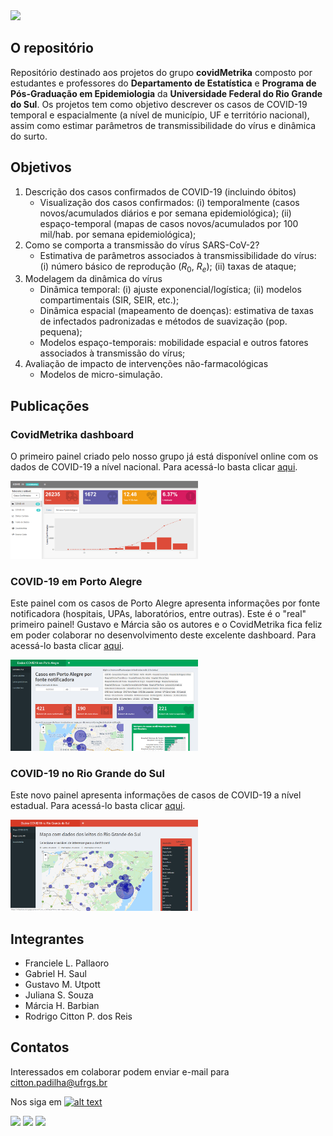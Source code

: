 <!-- links to social media icons -->
<!-- no need to change these -->

<!-- icons with padding -->

[1.1]: http://i.imgur.com/tXSoThF.png (twitter icon with padding)

<!-- links to your social media accounts -->
<!-- update these accordingly -->

[1]: http://www.twitter.com/CMetrika

<img src="../flp/images/logoCM.png" width="300">

## O repositório

Repositório destinado aos projetos do grupo __covidMetrika__ composto por estudantes e professores do __Departamento de Estatística__ e __Programa de Pós-Graduação em Epidemiologia__ da __Universidade Federal do Rio Grande do Sul__. Os projetos tem como objetivo descrever os casos de COVID-19 temporal e espacialmente (a nível de município, UF e território nacional), assim como estimar parâmetros de transmissibilidade do vírus e dinâmica do surto.

## Objetivos

1. Descrição dos casos confirmados de COVID-19 (incluindo óbitos)
    - Visualização dos casos confirmados: (i) temporalmente (casos novos/acumulados diários e por semana epidemiológica); (ii) espaço-temporal (mapas de casos novos/acumulados por 100 mil/hab. por semana epidemiológica);
2. Como se comporta a transmissão do vírus SARS-CoV-2?
    - Estimativa de parâmetros associados à transmissibilidade do vírus: (i) número básico de reprodução ($R_0$, $R_e$); (ii) taxas de ataque;
3. Modelagem da dinâmica do vírus
    - Dinâmica temporal: (i) ajuste exponencial/logística; (ii) modelos compartimentais (SIR, SEIR, etc.);
    - Dinâmica espacial (mapeamento de doenças): estimativa de taxas de infectados padronizadas e métodos de suavização (pop. pequena);
    - Modelos espaço-temporais: mobilidade espacial e outros fatores associados à transmissão do vírus;
4. Avaliação de impacto de intervenções não-farmacológicas
    - Modelos de micro-simulação.

## Publicações

### CovidMetrika dashboard

O primeiro painel criado pelo nosso grupo já está disponível online com os dados de COVID-19 a nível nacional. Para acessá-lo basta clicar [aqui](https://mhbarbian.shinyapps.io/CovidMetrika/).

<img src="/images/CovidMetrikaDash01.png" width="300">

### COVID-19 em Porto Alegre

Este painel com os casos de Porto Alegre apresenta informações por fonte notificadora (hospitais, UPAs, laboratórios, entre outras). Este é o "real" primeiro painel! Gustavo e Márcia são os autores e o CovidMetrika fica feliz em poder colaborar no desenvolvimento deste excelente dashboard. Para acessá-lo basta clicar [aqui](https://mhbarbian.shinyapps.io/covid19_poa/).

<img src="/images/CovidMetrikaDash03.png" width="300">

### COVID-19 no Rio Grande do Sul

Este novo painel apresenta informações de casos de COVID-19 a nível estadual. Para acessá-lo basta clicar [aqui](https://mhbarbian.shinyapps.io/covid19_rs/).

<img src="/images/CovidMetrikaDash02.png" width="300">

## Integrantes

- Franciele L. Pallaoro
- Gabriel H. Saul
- Gustavo M. Utpott
- Juliana S. Souza 
- Márcia H. Barbian
- Rodrigo Citton P. dos Reis

## Contatos

Interessados em colaborar podem enviar e-mail para citton.padilha@ufrgs.br

Nos siga em [![alt text][1.1]][1]

<img src="../flp/images/Ufrgs.png" width="100"> <img src="../flp/images/ppgepi.png" width="170"> <img src="../flp/images/ime.png" width="170">
